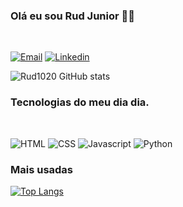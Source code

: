 
### Olá eu sou Rud Junior ✌🏻
<br>

[![Email](https://img.shields.io/badge/Gmail-D14836?style=for-the-badge&logo=gmail&logoColor=white
)](https://mail.google.com/mail/u/0/?hl=pt-BR#inbox)
[![Linkedin](https://img.shields.io/badge/LinkedIn-0077B5?style=for-the-badge&logo=linkedin&logoColor=white
)](https://www.linkedin.com/in/rud-junior-a0078424a/)


![Rud1020 GitHub stats](https://github-readme-stats.vercel.app/api?username=Rud1020&show_icons=true&theme=tokyonight)

### Tecnologias do meu dia dia.
<br>

![HTML](https://img.shields.io/badge/HTML5-E34F26?style=for-the-badge&logo=html5&logoColor=white
)
![CSS](https://img.shields.io/badge/CSS3-1572B6?style=for-the-badge&logo=css3&logoColor=white
)
![Javascript](https://img.shields.io/badge/JavaScript-323330?style=for-the-badge&logo=javascript&logoColor=F7DF1E
)
![Python](https://img.shields.io/badge/Python-14354C?style=for-the-badge&logo=python&logoColor=white)

### Mais usadas


[![Top Langs](https://github-readme-stats.vercel.app/api/top-langs/?username=Rud1020&layout=donut-vertical)](https://github.com/Rud1020/github-readme-stats)


